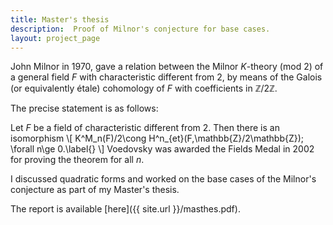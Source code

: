 ```yaml
---
title: Master's thesis
description:  Proof of Milnor's conjecture for base cases.
layout: project_page
---
```


John Milnor in 1970, gave a relation between the Milnor $K$-theory (mod 2) of a general field $F$ with characteristic different from $2$, by means of the Galois (or equivalently étale) cohomology of $F$ with coefficients in $\mathbb{Z}/2\mathbb{Z}$.

The precise statement is as follows:


Let $F$ be a field of characteristic different from 2. Then there is an isomorphism
\\[
K^M_n(F)/2\cong H^n_{et}(F,\mathbb{Z}/2\mathbb{Z})\;
\forall n\ge 0.\label{}
\\]
Voedovsky was awarded the Fields Medal in 2002 for proving the theorem for all $n$.

I discussed quadratic forms and worked on the base cases of the Milnor's conjecture as part of my Master's thesis.

The report is available [here]({{ site.url }}/masthes.pdf).


 <script type="text/javascript"
  src="https://cdnjs.cloudflare.com/ajax/libs/mathjax/2.7.0/MathJax.js?config=TeX-AMS_CHTML">
</script>
<script type="text/x-mathjax-config">
  MathJax.Hub.Config({
    tex2jax: {
      inlineMath: [['$','$'], ['\\(','\\)']],
      processEscapes: true},
      jax: ["input/TeX","input/MathML","input/AsciiMath","output/CommonHTML"],
      extensions: ["tex2jax.js","mml2jax.js","asciimath2jax.js","MathMenu.js","MathZoom.js","AssistiveMML.js", "[Contrib]/a11y/accessibility-menu.js"],
      TeX: {
      extensions: ["AMSmath.js","AMSsymbols.js","noErrors.js","noUndefined.js"],
      equationNumbers: {
      autoNumber: "AMS"
      }
    }
  });
</script>